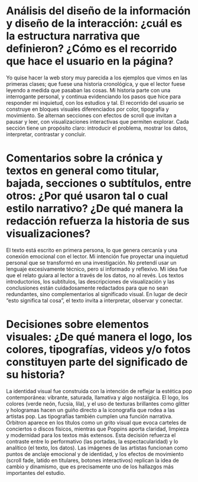 # Análisis del diseño de la información y diseño de la interacción: ¿cuál es la estructura narrativa que definieron? ¿Cómo es el recorrido que hace el usuario en la página?

Yo quise hacer la web story muy parecida a los ejemplos que vimos en las primeras clases; que fuese una historia cronológica, y que el lector fuese leyendo a medida que pasaban las cosas. Mi historia parte con una interrogante personal, y continua evidenciando los pasos que hice para responder mi inquietud, con los estudios y tal. El recorrido del usuario se construye en bloques visuales diferenciados por color, tipografía y movimiento. Se alternan secciones con efectos de scroll que invitan a pausar y leer, con visualizaciones interactivas que permiten explorar. Cada sección tiene un propósito claro: introducir el problema, mostrar los datos, interpretar, contrastar y concluir. 

# Comentarios sobre la crónica y textos en general como titular, bajada, secciones o subtítulos, entre otros: ¿Por qué usaron tal o cual estilo narrativo? ¿De qué manera la redacción refuerza la historia de sus visualizaciones?

El texto está escrito en primera persona, lo que genera cercanía y una conexión emocional con el lector. Mi intención fue proyectar una inquietud personal que se transformó en una investigación. No pretendí usar un lenguaje excesivamente técnico, pero sí informado y reflexivo. Mi idea fue que el relato guiara al lector a través de los datos, no al revés. Los textos introductorios, los subtítulos, las descripciones de visualización y las conclusiones están cuidadosamente redactados para que no sean redundantes, sino complementarios al significado visual. En lugar de decir “esto significa tal cosa”, el texto invita a interpretar, observar y conectar.

# Decisiones sobre elementos visuales: ¿De qué manera el logo, los colores, tipografías, videos y/o fotos constituyen parte del significado de su historia?

La identidad visual fue construida con la intención de reflejar la estética pop contemporánea: vibrante, saturada, llamativa y algo nostálgica. El logo, los colores (verde neón, fucsia, lila), y el uso de texturas brillantes como glitter y hologramas hacen un guiño directo a la iconografía que rodea a las artistas pop. Las tipografías también cumplen una función narrativa. Orbitron aparece en los títulos como un grito visual que evoca carteles de conciertos o discos físicos, mientras que Poppins aporta claridad, limpieza y modernidad para los textos más extensos. Esta decisión refuerza el contraste entre lo performativo (las portadas, la espectacularidad) y lo analítico (el texto, los datos). Las imágenes de las artistas funcionan como puntos de anclaje emocional y de identidad, y los efectos de movimiento (scroll fade, latido en titulares, botones interactivos) replican la idea de cambio y dinamismo, que es precisamente uno de los hallazgos más importantes del estudio.
